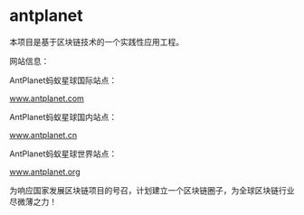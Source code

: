 # antplanet
本项目是基于区块链技术的一个实践性应用工程。

网站信息：

AntPlanet蚂蚁星球国际站点：

www.antplanet.com

AntPlanet蚂蚁星球国内站点：

www.antplanet.cn

AntPlanet蚂蚁星球世界站点：

www.antplanet.org

为响应国家发展区块链项目的号召，计划建立一个区块链圈子，为全球区块链行业尽微薄之力！
